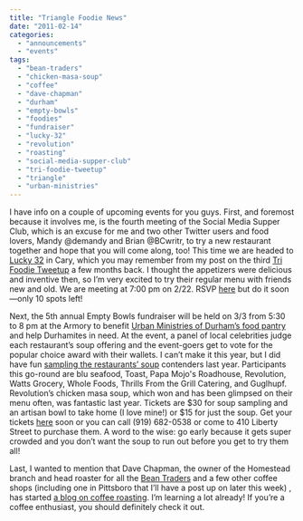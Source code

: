 ```yaml
---
title: "Triangle Foodie News"
date: "2011-02-14"
categories: 
  - "announcements"
  - "events"
tags: 
  - "bean-traders"
  - "chicken-masa-soup"
  - "coffee"
  - "dave-chapman"
  - "durham"
  - "empty-bowls"
  - "foodies"
  - "fundraiser"
  - "lucky-32"
  - "revolution"
  - "roasting"
  - "social-media-supper-club"
  - "tri-foodie-tweetup"
  - "triangle"
  - "urban-ministries"
---
```


I have info on a couple of upcoming events for you guys. First, and foremost because it involves me, is the fourth meeting of the Social Media Supper Club, which is an excuse for me and two other Twitter users and food lovers, Mandy @demandy and Brian @BCwritr, to try a new restaurant together and hope that you will come along, too! This time we are headed to [Lucky 32](http://www.google.com/url?sa=t&source=web&cd=1&sqi=2&ved=0CBMQFjAA&url=http%3A%2F%2Fwww.lucky32.com%2F&rct=j&q=lucky%2032&ei=an9YTfePGJS-tgf4psitDQ&usg=AFQjCNEuFm3nbWzCRxuJ2-jwM5P1jbUjiw&sig2=28XK1i9norGDx2R42GQFhA&cad=rja) in Cary, which you may remember from my post on the third [Tri Foodie Tweetup](http://www.google.com/url?sa=t&source=web&cd=1&ved=0CBMQFjAA&url=http%3A%2F%2Fblog.thegourmez.com%2F%3Fp%3D1654&rct=j&q=tri%20foodie%20tweetup%20lucky%2032&ei=7H5YTfL1N8i3twfvp8HyDA&usg=AFQjCNE_S45_abrCUokxaIyvgO0CyDq0cA&sig2=IyTjiub8eTA1J6CI_xcfVQ&cad=rja) a few months back. I thought the appetizers were delicious and inventive then, so I’m very excited to try their regular menu with friends new and old. We are meeting at 7:00 pm on 2/22. RSVP [here](http://www.amiando.com/smsc) but do it soon—only 10 spots left!

Next, the 5th annual Empty Bowls fundraiser will be held on 3/3 from 5:30 to 8 pm at the Armory to benefit [Urban Ministries of Durham’s food pantry](http://www.umdurham.org/what-we-do/food-pantry.html) and help Durhamites in need. At the event, a panel of local celebrities judge each restaurant’s soup offering and the event-goers get to vote for the popular choice award with their wallets. I can’t make it this year, but I did have fun [sampling the restaurants’ soup](../../../../../?p=888) contenders last year. Participants this go-round are blu seafood, Toast, Papa Mojo's Roadhouse, Revolution, Watts Grocery, Whole Foods, Thrills From the Grill Catering, and Guglhupf. Revolution’s chicken masa soup, which won and has been glimpsed on their menu often, was fantastic last year. Tickets are $30 for soup sampling and an artisan bowl to take home (I love mine!) or $15 for just the soup. Get your tickets [](http://www.umdurham.org/what-we-do/food-pantry.html)[here](https://www.etix.com/ticket/online/venueSearch.jsp?venue_id=5971) soon or you can call (919) 682-0538 or come to 410 Liberty Street to purchase them. A word to the wise: go early because it gets super crowded and you don’t want the soup to run out before you get to try them all!

Last, I wanted to mention that Dave Chapman, the owner of the Homestead branch and head roaster for all the [Bean Traders](http://beantraders.blogspot.com/) and a few other coffee shops (including one in Pittsboro that I’ll have a post up on later this week) , has started [a blog on coffee roasting](http://masterbrews.blogspot.com/). I’m learning a lot already! If you’re a coffee enthusiast, you should definitely check it out.
